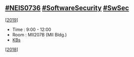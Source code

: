 ## [#NEIS0736](https://www.google.com/search?q=NEIS0736) [#SoftwareSecurity](https://www.google.com/search?q=Software+Security) [#SwSec](https://www.google.com/search?q=SwSec)

[[2019](2019)]
* Time : 9:00 - 12:00
* Room : MII207B (MII Bldg.)
* [KBs](https://gitlab.com/NEIS0736/2019/wikis/)

[[2018](http://msit.mut.ac.th/neis0736)]